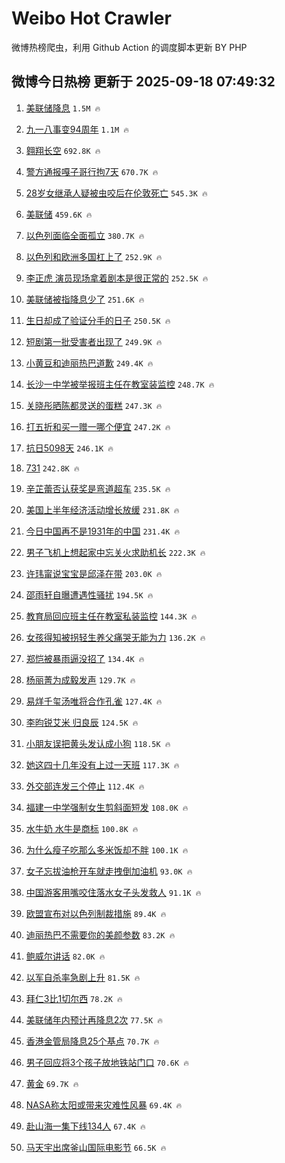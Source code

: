 # Weibo Hot Crawler 



微博热榜爬虫，利用 Github Action 的调度脚本更新 BY PHP 


## 微博今日热榜 更新于 2025-09-18 07:49:32 
1. [美联储降息](https://s.weibo.com/weibo?q=%E7%BE%8E%E8%81%94%E5%82%A8%E9%99%8D%E6%81%AF&t=31&band_rank=1&Refer=top) `1.5M 🔥` 

1. [九一八事变94周年](https://s.weibo.com/weibo?q=%23%E4%B9%9D%E4%B8%80%E5%85%AB%E4%BA%8B%E5%8F%9894%E5%91%A8%E5%B9%B4%23&t=31&band_rank=2&Refer=top) `1.1M 🔥` 

1. [翱翔长空](https://s.weibo.com/weibo?q=%23%E7%BF%B1%E7%BF%94%E9%95%BF%E7%A9%BA%23&t=31&band_rank=3&Refer=top) `692.8K 🔥` 

1. [警方通报嘎子哥行拘7天](https://s.weibo.com/weibo?q=%23%E8%AD%A6%E6%96%B9%E9%80%9A%E6%8A%A5%E5%98%8E%E5%AD%90%E5%93%A5%E8%A1%8C%E6%8B%987%E5%A4%A9%23&t=31&band_rank=4&Refer=top) `670.7K 🔥` 

1. [28岁女继承人疑被虫咬后在伦敦死亡](https://s.weibo.com/weibo?q=%2328%E5%B2%81%E5%A5%B3%E7%BB%A7%E6%89%BF%E4%BA%BA%E7%96%91%E8%A2%AB%E8%99%AB%E5%92%AC%E5%90%8E%E5%9C%A8%E4%BC%A6%E6%95%A6%E6%AD%BB%E4%BA%A1%23&t=31&band_rank=5&Refer=top) `545.3K 🔥` 

1. [美联储](https://s.weibo.com/weibo?q=%E7%BE%8E%E8%81%94%E5%82%A8&t=31&band_rank=6&Refer=top) `459.6K 🔥` 

1. [以色列面临全面孤立](https://s.weibo.com/weibo?q=%23%E4%BB%A5%E8%89%B2%E5%88%97%E9%9D%A2%E4%B8%B4%E5%85%A8%E9%9D%A2%E5%AD%A4%E7%AB%8B%23&t=31&band_rank=7&Refer=top) `380.7K 🔥` 

1. [以色列和欧洲多国杠上了](https://s.weibo.com/weibo?q=%23%E4%BB%A5%E8%89%B2%E5%88%97%E5%92%8C%E6%AC%A7%E6%B4%B2%E5%A4%9A%E5%9B%BD%E6%9D%A0%E4%B8%8A%E4%BA%86%23&t=31&band_rank=8&Refer=top) `252.9K 🔥` 

1. [李正虎 演员现场拿着剧本是很正常的](https://s.weibo.com/weibo?q=%E6%9D%8E%E6%AD%A3%E8%99%8E%20%E6%BC%94%E5%91%98%E7%8E%B0%E5%9C%BA%E6%8B%BF%E7%9D%80%E5%89%A7%E6%9C%AC%E6%98%AF%E5%BE%88%E6%AD%A3%E5%B8%B8%E7%9A%84&t=31&band_rank=9&Refer=top) `252.5K 🔥` 

1. [美联储被指降息少了](https://s.weibo.com/weibo?q=%23%E7%BE%8E%E8%81%94%E5%82%A8%E8%A2%AB%E6%8C%87%E9%99%8D%E6%81%AF%E5%B0%91%E4%BA%86%23&t=31&band_rank=10&Refer=top) `251.6K 🔥` 

1. [生日却成了验证分手的日子](https://s.weibo.com/weibo?q=%23%E7%94%9F%E6%97%A5%E5%8D%B4%E6%88%90%E4%BA%86%E9%AA%8C%E8%AF%81%E5%88%86%E6%89%8B%E7%9A%84%E6%97%A5%E5%AD%90%23&t=31&band_rank=11&Refer=top) `250.5K 🔥` 

1. [短剧第一批受害者出现了](https://s.weibo.com/weibo?q=%E7%9F%AD%E5%89%A7%E7%AC%AC%E4%B8%80%E6%89%B9%E5%8F%97%E5%AE%B3%E8%80%85%E5%87%BA%E7%8E%B0%E4%BA%86&t=31&band_rank=12&Refer=top) `249.9K 🔥` 

1. [小黄豆和迪丽热巴道歉](https://s.weibo.com/weibo?q=%23%E5%B0%8F%E9%BB%84%E8%B1%86%E5%92%8C%E8%BF%AA%E4%B8%BD%E7%83%AD%E5%B7%B4%E9%81%93%E6%AD%89%23&t=31&band_rank=13&Refer=top) `249.4K 🔥` 

1. [长沙一中学被举报班主任在教室装监控](https://s.weibo.com/weibo?q=%23%E9%95%BF%E6%B2%99%E4%B8%80%E4%B8%AD%E5%AD%A6%E8%A2%AB%E4%B8%BE%E6%8A%A5%E7%8F%AD%E4%B8%BB%E4%BB%BB%E5%9C%A8%E6%95%99%E5%AE%A4%E8%A3%85%E7%9B%91%E6%8E%A7%23&t=31&band_rank=14&Refer=top) `248.7K 🔥` 

1. [关晓彤晒陈都灵送的蛋糕](https://s.weibo.com/weibo?q=%23%E5%85%B3%E6%99%93%E5%BD%A4%E6%99%92%E9%99%88%E9%83%BD%E7%81%B5%E9%80%81%E7%9A%84%E8%9B%8B%E7%B3%95%23&t=31&band_rank=15&Refer=top) `247.3K 🔥` 

1. [打五折和买一赠一哪个便宜](https://s.weibo.com/weibo?q=%E6%89%93%E4%BA%94%E6%8A%98%E5%92%8C%E4%B9%B0%E4%B8%80%E8%B5%A0%E4%B8%80%E5%93%AA%E4%B8%AA%E4%BE%BF%E5%AE%9C&t=31&band_rank=16&Refer=top) `247.2K 🔥` 

1. [抗日5098天](https://s.weibo.com/weibo?q=%23%E6%8A%97%E6%97%A55098%E5%A4%A9%23&t=31&band_rank=17&Refer=top) `246.1K 🔥` 

1. [731](https://s.weibo.com/weibo?q=731&t=31&band_rank=18&Refer=top) `242.8K 🔥` 

1. [辛芷蕾否认获奖是弯道超车](https://s.weibo.com/weibo?q=%23%E8%BE%9B%E8%8A%B7%E8%95%BE%E5%90%A6%E8%AE%A4%E8%8E%B7%E5%A5%96%E6%98%AF%E5%BC%AF%E9%81%93%E8%B6%85%E8%BD%A6%23&t=31&band_rank=19&Refer=top) `235.5K 🔥` 

1. [美国上半年经济活动增长放缓](https://s.weibo.com/weibo?q=%23%E7%BE%8E%E5%9B%BD%E4%B8%8A%E5%8D%8A%E5%B9%B4%E7%BB%8F%E6%B5%8E%E6%B4%BB%E5%8A%A8%E5%A2%9E%E9%95%BF%E6%94%BE%E7%BC%93%23&t=31&band_rank=20&Refer=top) `231.8K 🔥` 

1. [今日中国再不是1931年的中国](https://s.weibo.com/weibo?q=%23%E4%BB%8A%E6%97%A5%E4%B8%AD%E5%9B%BD%E5%86%8D%E4%B8%8D%E6%98%AF1931%E5%B9%B4%E7%9A%84%E4%B8%AD%E5%9B%BD%23&t=31&band_rank=21&Refer=top) `231.4K 🔥` 

1. [男子飞机上想起家中忘关火求助机长](https://s.weibo.com/weibo?q=%23%E7%94%B7%E5%AD%90%E9%A3%9E%E6%9C%BA%E4%B8%8A%E6%83%B3%E8%B5%B7%E5%AE%B6%E4%B8%AD%E5%BF%98%E5%85%B3%E7%81%AB%E6%B1%82%E5%8A%A9%E6%9C%BA%E9%95%BF%23&t=31&band_rank=22&Refer=top) `222.3K 🔥` 

1. [许玮甯说宝宝是邱泽在带](https://s.weibo.com/weibo?q=%23%E8%AE%B8%E7%8E%AE%E7%94%AF%E8%AF%B4%E5%AE%9D%E5%AE%9D%E6%98%AF%E9%82%B1%E6%B3%BD%E5%9C%A8%E5%B8%A6%23&t=31&band_rank=23&Refer=top) `203.0K 🔥` 

1. [邵雨轩自曝遭遇性骚扰](https://s.weibo.com/weibo?q=%23%E9%82%B5%E9%9B%A8%E8%BD%A9%E8%87%AA%E6%9B%9D%E9%81%AD%E9%81%87%E6%80%A7%E9%AA%9A%E6%89%B0%23&t=31&band_rank=24&Refer=top) `194.5K 🔥` 

1. [教育局回应班主任在教室私装监控](https://s.weibo.com/weibo?q=%23%E6%95%99%E8%82%B2%E5%B1%80%E5%9B%9E%E5%BA%94%E7%8F%AD%E4%B8%BB%E4%BB%BB%E5%9C%A8%E6%95%99%E5%AE%A4%E7%A7%81%E8%A3%85%E7%9B%91%E6%8E%A7%23&t=31&band_rank=25&Refer=top) `144.3K 🔥` 

1. [女孩得知被拐轻生养父痛哭无能为力](https://s.weibo.com/weibo?q=%23%E5%A5%B3%E5%AD%A9%E5%BE%97%E7%9F%A5%E8%A2%AB%E6%8B%90%E8%BD%BB%E7%94%9F%E5%85%BB%E7%88%B6%E7%97%9B%E5%93%AD%E6%97%A0%E8%83%BD%E4%B8%BA%E5%8A%9B%23&t=31&band_rank=26&Refer=top) `136.2K 🔥` 

1. [郑恺被暴雨逼没招了](https://s.weibo.com/weibo?q=%E9%83%91%E6%81%BA%E8%A2%AB%E6%9A%B4%E9%9B%A8%E9%80%BC%E6%B2%A1%E6%8B%9B%E4%BA%86&t=31&band_rank=27&Refer=top) `134.4K 🔥` 

1. [杨丽菁为成毅发声](https://s.weibo.com/weibo?q=%23%E6%9D%A8%E4%B8%BD%E8%8F%81%E4%B8%BA%E6%88%90%E6%AF%85%E5%8F%91%E5%A3%B0%23&t=31&band_rank=28&Refer=top) `129.7K 🔥` 

1. [易烊千玺汤唯将合作孔雀](https://s.weibo.com/weibo?q=%23%E6%98%93%E7%83%8A%E5%8D%83%E7%8E%BA%E6%B1%A4%E5%94%AF%E5%B0%86%E5%90%88%E4%BD%9C%E5%AD%94%E9%9B%80%23&t=31&band_rank=29&Refer=top) `127.4K 🔥` 

1. [李昀锐艾米 归良辰](https://s.weibo.com/weibo?q=%E6%9D%8E%E6%98%80%E9%94%90%E8%89%BE%E7%B1%B3%20%E5%BD%92%E8%89%AF%E8%BE%B0&t=31&band_rank=30&Refer=top) `124.5K 🔥` 

1. [小朋友误把黄头发认成小狗](https://s.weibo.com/weibo?q=%E5%B0%8F%E6%9C%8B%E5%8F%8B%E8%AF%AF%E6%8A%8A%E9%BB%84%E5%A4%B4%E5%8F%91%E8%AE%A4%E6%88%90%E5%B0%8F%E7%8B%97&t=31&band_rank=31&Refer=top) `118.5K 🔥` 

1. [她这四十几年没有上过一天班](https://s.weibo.com/weibo?q=%23%E5%A5%B9%E8%BF%99%E5%9B%9B%E5%8D%81%E5%87%A0%E5%B9%B4%E6%B2%A1%E6%9C%89%E4%B8%8A%E8%BF%87%E4%B8%80%E5%A4%A9%E7%8F%AD%23&t=31&band_rank=32&Refer=top) `117.3K 🔥` 

1. [外交部连发三个停止](https://s.weibo.com/weibo?q=%23%E5%A4%96%E4%BA%A4%E9%83%A8%E8%BF%9E%E5%8F%91%E4%B8%89%E4%B8%AA%E5%81%9C%E6%AD%A2%23&t=31&band_rank=33&Refer=top) `112.4K 🔥` 

1. [福建一中学强制女生剪斜面短发](https://s.weibo.com/weibo?q=%23%E7%A6%8F%E5%BB%BA%E4%B8%80%E4%B8%AD%E5%AD%A6%E5%BC%BA%E5%88%B6%E5%A5%B3%E7%94%9F%E5%89%AA%E6%96%9C%E9%9D%A2%E7%9F%AD%E5%8F%91%23&t=31&band_rank=34&Refer=top) `108.0K 🔥` 

1. [水牛奶 水牛是商标](https://s.weibo.com/weibo?q=%E6%B0%B4%E7%89%9B%E5%A5%B6%20%E6%B0%B4%E7%89%9B%E6%98%AF%E5%95%86%E6%A0%87&t=31&band_rank=35&Refer=top) `100.8K 🔥` 

1. [为什么瘦子吃那么多米饭却不胖](https://s.weibo.com/weibo?q=%23%E4%B8%BA%E4%BB%80%E4%B9%88%E7%98%A6%E5%AD%90%E5%90%83%E9%82%A3%E4%B9%88%E5%A4%9A%E7%B1%B3%E9%A5%AD%E5%8D%B4%E4%B8%8D%E8%83%96%23&t=31&band_rank=36&Refer=top) `100.1K 🔥` 

1. [女子忘拔油枪开车就走拽倒加油机](https://s.weibo.com/weibo?q=%23%E5%A5%B3%E5%AD%90%E5%BF%98%E6%8B%94%E6%B2%B9%E6%9E%AA%E5%BC%80%E8%BD%A6%E5%B0%B1%E8%B5%B0%E6%8B%BD%E5%80%92%E5%8A%A0%E6%B2%B9%E6%9C%BA%23&t=31&band_rank=37&Refer=top) `93.0K 🔥` 

1. [中国游客用嘴咬住落水女子头发救人](https://s.weibo.com/weibo?q=%23%E4%B8%AD%E5%9B%BD%E6%B8%B8%E5%AE%A2%E7%94%A8%E5%98%B4%E5%92%AC%E4%BD%8F%E8%90%BD%E6%B0%B4%E5%A5%B3%E5%AD%90%E5%A4%B4%E5%8F%91%E6%95%91%E4%BA%BA%23&t=31&band_rank=38&Refer=top) `91.1K 🔥` 

1. [欧盟宣布对以色列制裁措施](https://s.weibo.com/weibo?q=%23%E6%AC%A7%E7%9B%9F%E5%AE%A3%E5%B8%83%E5%AF%B9%E4%BB%A5%E8%89%B2%E5%88%97%E5%88%B6%E8%A3%81%E6%8E%AA%E6%96%BD%23&t=31&band_rank=39&Refer=top) `89.4K 🔥` 

1. [迪丽热巴不需要你的美颜参数](https://s.weibo.com/weibo?q=%23%E8%BF%AA%E4%B8%BD%E7%83%AD%E5%B7%B4%E4%B8%8D%E9%9C%80%E8%A6%81%E4%BD%A0%E7%9A%84%E7%BE%8E%E9%A2%9C%E5%8F%82%E6%95%B0%23&t=31&band_rank=40&Refer=top) `83.2K 🔥` 

1. [鲍威尔讲话](https://s.weibo.com/weibo?q=%E9%B2%8D%E5%A8%81%E5%B0%94%E8%AE%B2%E8%AF%9D&t=31&band_rank=41&Refer=top) `82.0K 🔥` 

1. [以军自杀率急剧上升](https://s.weibo.com/weibo?q=%23%E4%BB%A5%E5%86%9B%E8%87%AA%E6%9D%80%E7%8E%87%E6%80%A5%E5%89%A7%E4%B8%8A%E5%8D%87%23&t=31&band_rank=42&Refer=top) `81.5K 🔥` 

1. [拜仁3比1切尔西](https://s.weibo.com/weibo?q=%23%E6%8B%9C%E4%BB%813%E6%AF%941%E5%88%87%E5%B0%94%E8%A5%BF%23&t=31&band_rank=43&Refer=top) `78.2K 🔥` 

1. [美联储年内预计再降息2次](https://s.weibo.com/weibo?q=%23%E7%BE%8E%E8%81%94%E5%82%A8%E5%B9%B4%E5%86%85%E9%A2%84%E8%AE%A1%E5%86%8D%E9%99%8D%E6%81%AF2%E6%AC%A1%23&t=31&band_rank=44&Refer=top) `77.5K 🔥` 

1. [香港金管局降息25个基点](https://s.weibo.com/weibo?q=%23%E9%A6%99%E6%B8%AF%E9%87%91%E7%AE%A1%E5%B1%80%E9%99%8D%E6%81%AF25%E4%B8%AA%E5%9F%BA%E7%82%B9%23&t=31&band_rank=45&Refer=top) `70.7K 🔥` 

1. [男子回应将3个孩子放地铁站门口](https://s.weibo.com/weibo?q=%23%E7%94%B7%E5%AD%90%E5%9B%9E%E5%BA%94%E5%B0%863%E4%B8%AA%E5%AD%A9%E5%AD%90%E6%94%BE%E5%9C%B0%E9%93%81%E7%AB%99%E9%97%A8%E5%8F%A3%23&t=31&band_rank=46&Refer=top) `70.6K 🔥` 

1. [黄金](https://s.weibo.com/weibo?q=%E9%BB%84%E9%87%91&t=31&band_rank=47&Refer=top) `69.7K 🔥` 

1. [NASA称太阳或带来灾难性风暴](https://s.weibo.com/weibo?q=%23NASA%E7%A7%B0%E5%A4%AA%E9%98%B3%E6%88%96%E5%B8%A6%E6%9D%A5%E7%81%BE%E9%9A%BE%E6%80%A7%E9%A3%8E%E6%9A%B4%23&t=31&band_rank=48&Refer=top) `69.4K 🔥` 

1. [赴山海一集下线134人](https://s.weibo.com/weibo?q=%E8%B5%B4%E5%B1%B1%E6%B5%B7%E4%B8%80%E9%9B%86%E4%B8%8B%E7%BA%BF134%E4%BA%BA&t=31&band_rank=49&Refer=top) `67.4K 🔥` 

1. [马天宇出席釜山国际电影节](https://s.weibo.com/weibo?q=%23%E9%A9%AC%E5%A4%A9%E5%AE%87%E5%87%BA%E5%B8%AD%E9%87%9C%E5%B1%B1%E5%9B%BD%E9%99%85%E7%94%B5%E5%BD%B1%E8%8A%82%23&t=31&band_rank=50&Refer=top) `66.5K 🔥` 


